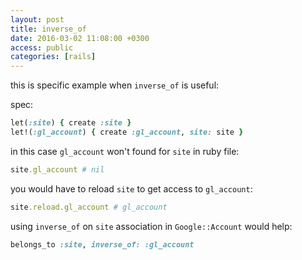 ```yaml
---
layout: post
title: inverse_of
date: 2016-03-02 11:08:00 +0300
access: public
categories: [rails]
---
```


this is specific example when `inverse_of` is useful:

spec:

```ruby
let(:site) { create :site }
let!(:gl_account) { create :gl_account, site: site }
```

in this case `gl_account` won't found for `site` in ruby file:

```ruby
site.gl_account # nil
```

you would have to reload `site` to get access to `gl_account`:

```ruby
site.reload.gl_account # gl_account
```

using `inverse_of` on `site` association in `Google::Account` would help:

```ruby
belongs_to :site, inverse_of: :gl_account
```
